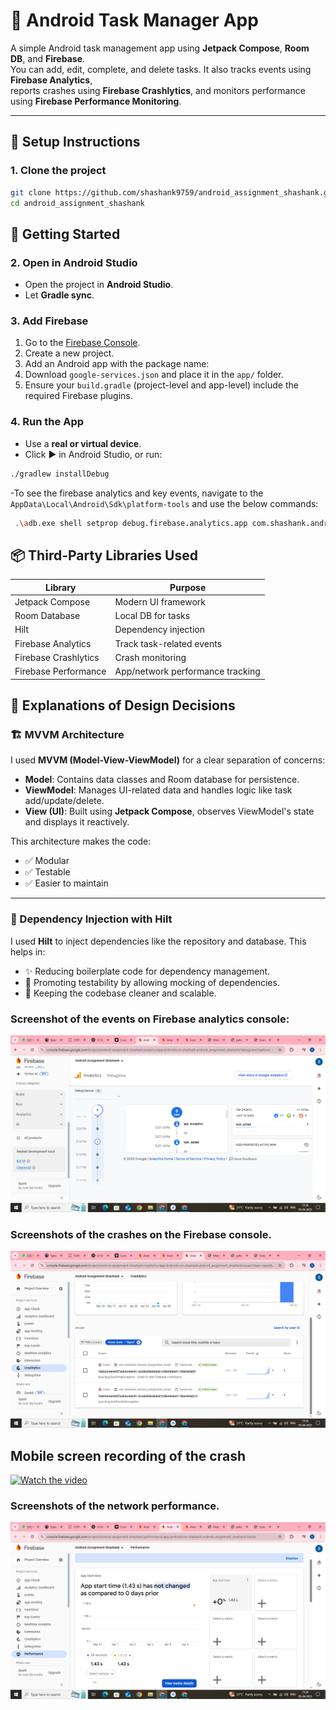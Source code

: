 # 📱 Android Task Manager App

A simple Android task management app using **Jetpack Compose**, **Room DB**, and **Firebase**.  
You can add, edit, complete, and delete tasks. It also tracks events using **Firebase Analytics**,  
reports crashes using **Firebase Crashlytics**, and monitors performance using **Firebase Performance Monitoring**.

---

## 🚀 Setup Instructions

### 1. Clone the project

```bash
git clone https://github.com/shashank9759/android_assignment_shashank.git
cd android_assignment_shashank
```
## 🚀 Getting Started

### 2. Open in Android Studio
- Open the project in **Android Studio**.
- Let **Gradle sync**.

### 3. Add Firebase
1. Go to the [Firebase Console](https://console.firebase.google.com).
2. Create a new project.
3. Add an Android app with the package name:
4. Download `google-services.json` and place it in the `app/` folder.
5. Ensure your `build.gradle` (project-level and app-level) include the required Firebase plugins.

### 4. Run the App
- Use a **real or virtual device**.
- Click ▶️ in Android Studio, or run:

```bash
./gradlew installDebug
```
-To see the firebase analytics and key events, navigate to the `AppData\Local\Android\Sdk\platform-tools` and  use the below commands:
```bash
 .\adb.exe shell setprop debug.firebase.analytics.app com.shashank.android_assignment_shashank
```
## 📦 Third-Party Libraries Used

| Library              | Purpose                          |
|----------------------|----------------------------------|
| Jetpack Compose      | Modern UI framework              |
| Room Database        | Local DB for tasks               |
| Hilt                 | Dependency injection             |
| Firebase Analytics   | Track task-related events        |
| Firebase Crashlytics | Crash monitoring                 |
| Firebase Performance | App/network performance tracking |



## 🧠 Explanations of Design Decisions

### 🏗️ MVVM Architecture

I used **MVVM (Model-View-ViewModel)** for a clear separation of concerns:

- **Model**: Contains data classes and Room database for persistence.
- **ViewModel**: Manages UI-related data and handles logic like task add/update/delete.
- **View (UI)**: Built using **Jetpack Compose**, observes ViewModel's state and displays it reactively.

This architecture makes the code:
- ✅ Modular
- ✅ Testable
- ✅ Easier to maintain

---

### 🔌 Dependency Injection with Hilt

I used **Hilt** to inject dependencies like the repository and database. This helps in:

- ✨ Reducing boilerplate code for dependency management.
- 🧪 Promoting testability by allowing mocking of dependencies.
- 🧼 Keeping the codebase cleaner and scalable.

### Screenshot of the events on Firebase analytics console:
![{A4D05C4C-3E32-493B-A788-191E9D3435AE}](https://github.com/Shashank9759/TodoListApp/blob/main/Screenshot%20(4).png)

###  Screenshots of the crashes on the Firebase console.
![{D734AFAA-5F01-4E25-A9AC-3142BCC383C3}](https://github.com/Shashank9759/TodoListApp/blob/main/Screenshot%20(6).png)



## Mobile screen recording of the crash
[![Watch the video](https://img.youtube.com/vi/DAFW5iXL8mQ/0.jpg)](https://www.youtube.com/watch?v=DAFW5iXL8mQ)





### Screenshots of the network performance.
![{21301D92-9325-4218-894E-4775B0327F13}](https://github.com/Shashank9759/TodoListApp/blob/main/Screenshot%20(5).png)
